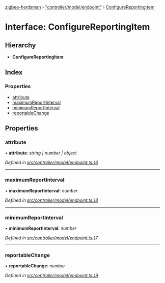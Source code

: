 [zigbee-herdsman](../README.md) › ["controller/model/endpoint"](../modules/_controller_model_endpoint_.md) › [ConfigureReportingItem](_controller_model_endpoint_.configurereportingitem.md)

# Interface: ConfigureReportingItem

## Hierarchy

* **ConfigureReportingItem**

## Index

### Properties

* [attribute](_controller_model_endpoint_.configurereportingitem.md#attribute)
* [maximumReportInterval](_controller_model_endpoint_.configurereportingitem.md#maximumreportinterval)
* [minimumReportInterval](_controller_model_endpoint_.configurereportingitem.md#minimumreportinterval)
* [reportableChange](_controller_model_endpoint_.configurereportingitem.md#reportablechange)

## Properties

###  attribute

• **attribute**: *string | number | object*

*Defined in [src/controller/model/endpoint.ts:16](https://github.com/Koenkk/zigbee-herdsman/blob/610fe5a/src/controller/model/endpoint.ts#L16)*

___

###  maximumReportInterval

• **maximumReportInterval**: *number*

*Defined in [src/controller/model/endpoint.ts:18](https://github.com/Koenkk/zigbee-herdsman/blob/610fe5a/src/controller/model/endpoint.ts#L18)*

___

###  minimumReportInterval

• **minimumReportInterval**: *number*

*Defined in [src/controller/model/endpoint.ts:17](https://github.com/Koenkk/zigbee-herdsman/blob/610fe5a/src/controller/model/endpoint.ts#L17)*

___

###  reportableChange

• **reportableChange**: *number*

*Defined in [src/controller/model/endpoint.ts:19](https://github.com/Koenkk/zigbee-herdsman/blob/610fe5a/src/controller/model/endpoint.ts#L19)*
